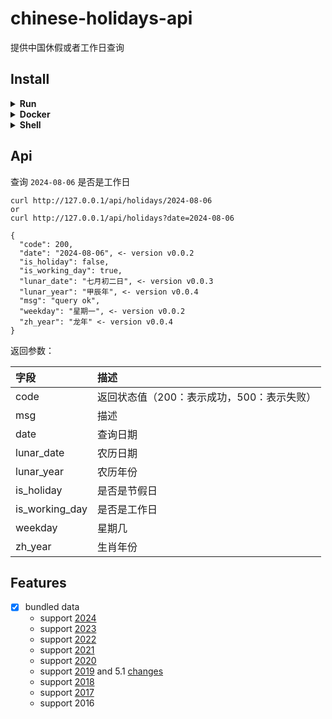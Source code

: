 # chinese-holidays-api

提供中国休假或者工作日查询

## Install

<details>
<summary><b>Run</b></summary>

### 直接运行


```shell
go run main.go
```

### 自定义端口


```shell
export HOLIDAY_PORT=9002
go run main.go
```
</details>

<details>
<summary><b>Docker</b></summary>

### 直接运行


```docker
docker run --name=holidays -p 80:80 -d ghcr.io/xiaoxuan6/chinese-holidays-api/chinese-holidays-api:latest
```

### 自定义端口


```docker
docker run --name=holiday -e HOLIDAY_PORT=9002 -p 9002:9002 -d ghcr.io/xiaoxuan6/chinese-holidays-api/chinese-holidays-api:latest
```
</details>

<details>
<summary><b>Shell</b></summary>

### Install


```shell
bash <(curl -sSL https://github-mirror.us.kg/https://github.com/xiaoxuan6/chinese-holidays-api/blob/main/holidays.sh) install
```

### Uninstall


```shell

bash <(curl -sSL https://github-mirror.us.kg/https://github.com/xiaoxuan6/chinese-holidays-api/blob/main/holidas.sh) uninstall
```
</details>

## Api

查询 `2024-08-06` 是否是工作日

```shell
curl http://127.0.0.1/api/holidays/2024-08-06
or
curl http://127.0.0.1/api/holidays?date=2024-08-06

{
  "code": 200,
  "date": "2024-08-06", <- version v0.0.2
  "is_holiday": false,
  "is_working_day": true,
  "lunar_date": "七月初二日", <- version v0.0.3
  "lunar_year": "甲辰年", <- version v0.0.4
  "msg": "query ok",
  "weekday": "星期一", <- version v0.0.2
  "zh_year": "龙年" <- version v0.0.4
}
```

返回参数：

|字段|描述|
|:---|:---|
|code|返回状态值（200：表示成功，500：表示失败）|
|msg|描述|
|date|查询日期|
|lunar_date|农历日期|
|lunar_year|农历年份|
|is_holiday|是否是节假日|
|is_working_day|是否是工作日|
|weekday|星期几|
|zh_year|生肖年份|

## Features

- [x] bundled data
    - support [2024](https://www.gov.cn/zhengce/content/202310/content_6911527.htm)
    - support [2023](http://www.gov.cn/zhengce/content/2022-12/08/content_5730844.htm)
    - support [2022](http://www.gov.cn/zhengce/content/2021-10/25/content_5644835.htm)
    - support [2021](http://www.gov.cn/zhengce/content/2020-11/25/content_5564127.htm)
    - support [2020](http://www.gov.cn/zhengce/content/2019-11/21/content_5454164.htm)
    - support [2019](http://www.gov.cn/zhengce/content/2018-12/06/content_5346276.htm) and
      5.1 [changes](http://www.gov.cn/zhengce/content/2019-03/22/content_5375877.htm)
    - support [2018](http://www.gov.cn/zhengce/content/2017-11/30/content_5243579.htm)
    - support [2017](http://www.gov.cn/zhengce/content/2016-12/01/content_5141603.htm)
    - support 2016
